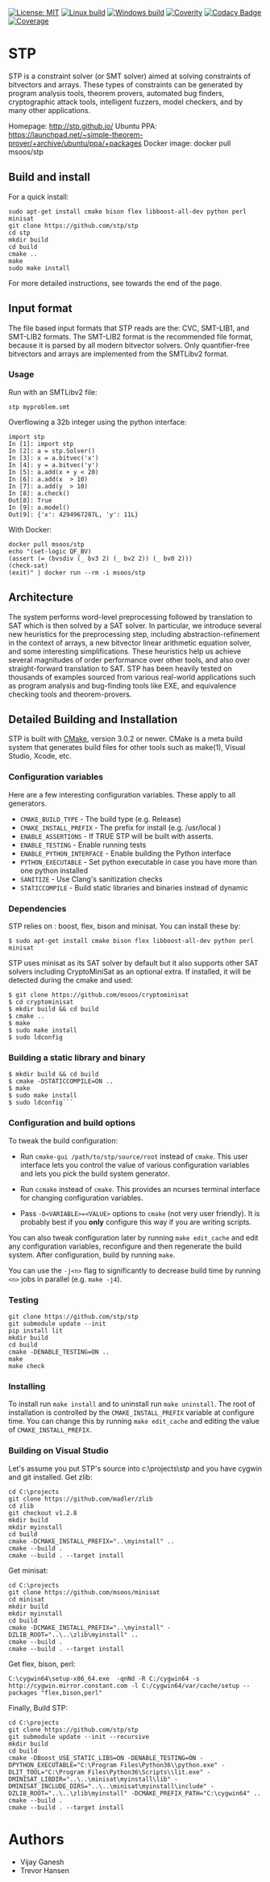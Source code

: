 [![License: MIT](https://img.shields.io/badge/License-MIT-yellow.svg)](https://opensource.org/licenses/MIT)
[![Linux build](https://travis-ci.org/stp/stp.svg?branch=master)](https://travis-ci.org/stp/stp)
[![Windows build](https://ci.appveyor.com/api/projects/status/35983b7cnrg37whk?svg=true)](https://ci.appveyor.com/project/msoos/stp)
[![Coverity](https://scan.coverity.com/projects/861/badge.svg)](https://scan.coverity.com/projects/861)
[![Codacy Badge](https://api.codacy.com/project/badge/Grade/f043efa22ea64e9ba44fde0f3a4fb09f)](https://www.codacy.com/app/soos.mate/cryptominisat?utm_source=github.com&amp;utm_medium=referral&amp;utm_content=msoos/cryptominisat&amp;utm_campaign=Badge_Grade)
[![Coverage](https://coveralls.io/repos/stp/stp/badge.svg?branch=master&service=github)](https://coveralls.io/github/stp/stp?branch=master)

# STP

STP is a constraint solver (or SMT solver) aimed at solving constraints of bitvectors and arrays. These types of constraints can be generated by program analysis  tools, theorem provers, automated bug finders, cryptographic attack tools, intelligent fuzzers, model checkers, and by many other applications.

Homepage:      http://stp.github.io/
Ubuntu PPA:    https://launchpad.net/~simple-theorem-prover/+archive/ubuntu/ppa/+packages
Docker image:  docker pull msoos/stp


## Build and install

For a quick install:

```
sudo apt-get install cmake bison flex libboost-all-dev python perl minisat
git clone https://github.com/stp/stp
cd stp
mkdir build
cd build
cmake ..
make
sudo make install
```

For more detailed instructions, see towards the end of the page.


## Input format

The file based input formats that STP reads are the: CVC, SMT-LIB1, and SMT-LIB2 formats. The SMT-LIB2 format is the recommended file format, because it is parsed by all modern bitvector solvers. Only quantifier-free bitvectors and arrays are implemented from the SMTLibv2 format.

### Usage

Run with an SMTLibv2 file:
```
stp myproblem.smt
```

Overflowing a 32b integer using the python interface:
```
import stp
In [1]: import stp
In [2]: a = stp.Solver()
In [3]: x = a.bitvec('x')
In [4]: y = a.bitvec('y')
In [5]: a.add(x + y < 20)
In [6]: a.add(x  > 10)
In [7]: a.add(y  > 10)
In [8]: a.check()
Out[8]: True
In [9]: a.model()
Out[9]: {'x': 4294967287L, 'y': 11L}
```

With Docker:
```
docker pull msoos/stp
echo "(set-logic QF_BV)
(assert (= (bvsdiv (_ bv3 2) (_ bv2 2)) (_ bv0 2)))
(check-sat)
(exit)" | docker run --rm -i msoos/stp
```

## Architecture

The system performs word-level preprocessing followed by translation to SAT which is then solved by a SAT solver. In particular, we introduce several new heuristics for the preprocessing step, including abstraction-refinement in the context of arrays, a new bitvector linear arithmetic equation solver, and some interesting simplifications. These heuristics help us achieve several magnitudes of order performance over other tools, and also over straight-forward translation to SAT. STP has been heavily tested on thousands of examples sourced from various real-world applications such as program analysis and bug-finding tools like EXE, and equivalence checking tools and theorem-provers.


## Detailed Building and Installation

STP is built with [CMake](http://cmake.org/), version 3.0.2 or newer. CMake is a
meta build system that generates build files for other tools such as
make(1), Visual Studio, Xcode, etc.

### Configuration variables
Here are a few interesting configuration variables. These apply to all
generators.

- ``CMAKE_BUILD_TYPE`` - The build type (e.g. Release)
- ``CMAKE_INSTALL_PREFIX`` - The prefix for install (e.g. /usr/local )
- ``ENABLE_ASSERTIONS`` - If TRUE STP will be built with asserts.
- ``ENABLE_TESTING`` - Enable running tests
- ``ENABLE_PYTHON_INTERFACE`` - Enable building the Python interface
- ``PYTHON_EXECUTABLE`` - Set python executable in case you have more than one python installed
- ``SANITIZE`` - Use Clang's sanitization checks
- ``STATICCOMPILE`` - Build static libraries and binaries instead of dynamic

### Dependencies
STP relies on : boost, flex, bison and minisat. You can install these by:

```
$ sudo apt-get install cmake bison flex libboost-all-dev python perl minisat
```

STP uses minisat as its SAT solver by default but it also supports other SAT solvers including CryptoMiniSat as an optional extra. If installed, it will be detected during the cmake and used:

```
$ git clone https://github.com/msoos/cryptominisat
$ cd cryptominisat
$ mkdir build && cd build
$ cmake ..
$ make
$ sudo make install
$ sudo ldconfig
```

### Building a static library and binary

```
$ mkdir build && cd build
$ cmake -DSTATICCOMPILE=ON ..
$ make
$ sudo make install
$ sudo ldconfig```
```

### Configuration and build options

To tweak the build configuration:

* Run ``cmake-gui /path/to/stp/source/root`` instead of ``cmake``. This
  user interface lets you control the value of various configuration
  variables and lets you pick the build system generator.

* Run ``ccmake`` instead of ``cmake``. This provides an ncurses terminal
  interface for changing configuration variables.

* Pass ``-D<VARIABLE>=<VALUE>`` options to ``cmake`` (not very user friendly).
  It is probably best if you **only** configure this way if you are writing
  scripts.

You can also tweak configuration later by running `make edit_cache` and edit any configuration variables, reconfigure and then regenerate the build system. After configuration, build by running `make`.

You can use the `-j<n>` flag to significantly to decrease build time by running `<n>` jobs in parallel (e.g. `make -j4`).

### Testing

```
git clone https://github.com/stp/stp
git submodule update --init
pip install lit
mkdir build
cd build
cmake -DENABLE_TESTING=ON ..
make
make check
```

### Installing

To install run `make install` and to uninstall run `make uninstall`. The root of installation is controlled by the `CMAKE_INSTALL_PREFIX` variable at configure time. You can change this by running `make edit_cache` and editing the value of `CMAKE_INSTALL_PREFIX`.


### Building on Visual Studio

Let's assume you put STP's source into c:\projects\stp and you have cygwin and
git installed. Get zlib:

```
cd C:\projects
git clone https://github.com/madler/zlib
cd zlib
git checkout v1.2.8
mkdir build
mkdir myinstall
cd build
cmake -DCMAKE_INSTALL_PREFIX="..\myinstall" ..
cmake --build .
cmake --build . --target install
```

Get minisat:

```
cd C:\projects
git clone https://github.com/msoos/minisat
cd minisat
mkdir build
mkdir myinstall
cd build
cmake -DCMAKE_INSTALL_PREFIX="..\myinstall" -DZLIB_ROOT="..\..\zlib\myinstall" ..
cmake --build .
cmake --build . --target install
```


Get flex, bison, perl:

```
C:\cygwin64\setup-x86_64.exe  -qnNd -R C:/cygwin64 -s http://cygwin.mirror.constant.com -l C:/cygwin64/var/cache/setup --packages "flex,bison,perl"
```

Finally, Build STP:

```
cd C:\projects
git clone https://github.com/stp/stp
git submodule update --init --recursive
mkdir build
cd build
cmake -DBoost_USE_STATIC_LIBS=ON -DENABLE_TESTING=ON -DPYTHON_EXECUTABLE="C:\Program Files\Python36\\python.exe" -DLIT_TOOL="C:\Program Files\Python36\Scripts\\lit.exe" -DMINISAT_LIBDIR="..\..\minisat\myinstall\lib" -DMINISAT_INCLUDE_DIRS="..\..\minisat\myinstall\include" -DZLIB_ROOT="..\..\zlib\myinstall" -DCMAKE_PREFIX_PATH="C:\cygwin64" ..
cmake --build .
cmake --build . --target install
```



# Authors

* Vijay Ganesh
* Trevor Hansen

